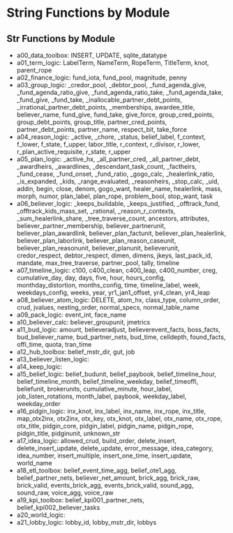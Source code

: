 # String Functions by Module

## Str Functions by Module
- a00_data_toolbox: INSERT, UPDATE, sqlite_datatype
- a01_term_logic: LabelTerm, NameTerm, RopeTerm, TitleTerm, knot, parent_rope
- a02_finance_logic: fund_iota, fund_pool, magnitude, penny
- a03_group_logic: _credor_pool, _debtor_pool, _fund_agenda_give, _fund_agenda_ratio_give, _fund_agenda_ratio_take, _fund_agenda_take, _fund_give, _fund_take, _inallocable_partner_debt_points, _irrational_partner_debt_points, _memberships, awardee_title, believer_name, fund_give, fund_take, give_force, group_cred_points, group_debt_points, group_title, partner_cred_points, partner_debt_points, partner_name, respect_bit, take_force
- a04_reason_logic: _active, _chore, _status, belief_label, f_context, f_lower, f_state, f_upper, labor_title, r_context, r_divisor, r_lower, r_plan_active_requisite, r_state, r_upper
- a05_plan_logic: _active_hx, _all_partner_cred, _all_partner_debt, _awardheirs, _awardlines, _descendant_task_count, _factheirs, _fund_cease, _fund_onset, _fund_ratio, _gogo_calc, _healerlink_ratio, _is_expanded, _kids, _range_evaluated, _reasonheirs, _stop_calc, _uid, addin, begin, close, denom, gogo_want, healer_name, healerlink, mass, morph, numor, plan_label, plan_rope, problem_bool, stop_want, task
- a06_believer_logic: _keeps_buildable, _keeps_justified, _offtrack_fund, _offtrack_kids_mass_set, _rational, _reason_r_contexts, _sum_healerlink_share, _tree_traverse_count, ancestors, attributes, believer_partner_membership, believer_partnerunit, believer_plan_awardlink, believer_plan_factunit, believer_plan_healerlink, believer_plan_laborlink, believer_plan_reason_caseunit, believer_plan_reasonunit, believer_planunit, believerunit, credor_respect, debtor_respect, dimen, dimens, jkeys, last_pack_id, mandate, max_tree_traverse, partner_pool, tally, timeline
- a07_timeline_logic: c100, c400_clean, c400_leap, c400_number, creg, cumulative_day, day, days, five, hour, hours_config, monthday_distortion, months_config, time, timeline_label, week, weekdays_config, weeks, year, yr1_jan1_offset, yr4_clean, yr4_leap
- a08_believer_atom_logic: DELETE, atom_hx, class_type, column_order, crud, jvalues, nesting_order, normal_specs, normal_table_name
- a09_pack_logic: event_int, face_name
- a10_believer_calc: believer_groupunit, jmetrics
- a11_bud_logic: amount, believeradjust, believerevent_facts, boss_facts, bud_believer_name, bud_partner_nets, bud_time, celldepth, found_facts, offi_time, quota, tran_time
- a12_hub_toolbox: belief_mstr_dir, gut, job
- a13_believer_listen_logic: 
- a14_keep_logic: 
- a15_belief_logic: belief_budunit, belief_paybook, belief_timeline_hour, belief_timeline_month, belief_timeline_weekday, belief_timeoffi, beliefunit, brokerunits, cumulative_minute, hour_label, job_listen_rotations, month_label, paybook, weekday_label, weekday_order
- a16_pidgin_logic: inx_knot, inx_label, inx_name, inx_rope, inx_title, map_otx2inx, otx2inx, otx_key, otx_knot, otx_label, otx_name, otx_rope, otx_title, pidgin_core, pidgin_label, pidgin_name, pidgin_rope, pidgin_title, pidginunit, unknown_str
- a17_idea_logic: allowed_crud, build_order, delete_insert, delete_insert_update, delete_update, error_message, idea_category, idea_number, insert_multiple, insert_one_time, insert_update, world_name
- a18_etl_toolbox: belief_event_time_agg, belief_ote1_agg, belief_partner_nets, believer_net_amount, brick_agg, brick_raw, brick_valid, events_brick_agg, events_brick_valid, sound_agg, sound_raw, voice_agg, voice_raw
- a19_kpi_toolbox: belief_kpi001_partner_nets, belief_kpi002_believer_tasks
- a20_world_logic: 
- a21_lobby_logic: lobby_id, lobby_mstr_dir, lobbys